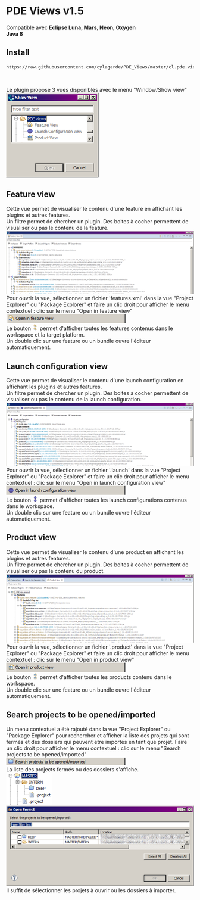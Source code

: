 # PDE Views v1.5
Compatible avec <b>Eclipse Luna, Mars, Neon, Oxygen</b><br>
<b>Java 8</b>

## Install
```
https://raw.githubusercontent.com/cylagarde/PDE_Views/master/cl.pde.views.update_site
```
<br>

Le plugin propose 3 vues disponibles avec le menu "Window/Show view"<br>
<img src="https://github.com/cylagarde/PDE_Views/blob/master/document/show_views.png"/><br>

## Feature view
Cette vue permet de visualiser le contenu d'une feature en affichant les plugins et autres features.<br>
Un filtre permet de chercher un plugin. Des boites à cocher permettent de visualiser ou pas le contenu de la feature.<br>
<img src="https://github.com/cylagarde/PDE_Views/blob/master/document/feature_view.png"/>
Pour ouvrir la vue, sélectionner un fichier 'features.xml' dans la vue "Project Explorer" ou "Package Explorer" et faire un clic droit pour afficher le menu contextuel : clic sur le menu "Open in feature view"<br><img src="https://github.com/cylagarde/PDE_Views/blob/master/document/open_in_feature_view.png"/><br>
Le bouton <img src="https://github.com/cylagarde/PDE_Views/blob/master/document/getAllFeatures.png"/> permet d'afficher toutes les features contenus dans le workspace et la target platform.<br>
Un double clic sur une feature ou un bundle ouvre l'éditeur automatiquement.

## Launch configuration view
Cette vue permet de visualiser le contenu d'une launch configuration en affichant les plugins et autres features.<br>
Un filtre permet de chercher un plugin. Des boites à cocher permettent de visualiser ou pas le contenu de la launch configuration.<br>
<img src="https://github.com/cylagarde/PDE_Views/blob/master/document/launch_configuration_view.png"/>
Pour ouvrir la vue, sélectionner un fichier '.launch' dans la vue "Project Explorer" ou "Package Explorer" et faire un clic droit pour afficher le menu contextuel : clic sur le menu "Open in launch configuration view"<br><img src="https://github.com/cylagarde/PDE_Views/blob/master/document/open_in_launch_configuration_view.png"/><br>
Le bouton <img src="https://github.com/cylagarde/PDE_Views/blob/master/document/getAllLaunchConfigurations.png"/> permet d'afficher toutes les launch configurations contenus dans le workspace.<br>
Un double clic sur une feature ou un bundle ouvre l'éditeur automatiquement.

## Product view
Cette vue permet de visualiser le contenu d'une product en affichant les plugins et autres features.<br>
Un filtre permet de chercher un plugin. Des boites à cocher permettent de visualiser ou pas le contenu du product.<br>
<img src="https://github.com/cylagarde/PDE_Views/blob/master/document/product_view.png"/>
Pour ouvrir la vue, sélectionner un fichier '.product' dans la vue "Project Explorer" ou "Package Explorer" et faire un clic droit pour afficher le menu contextuel : clic sur le menu "Open in product view"<br><img src="https://github.com/cylagarde/PDE_Views/blob/master/document/open_in_product_view.png"/><br>
Le bouton <img src="https://github.com/cylagarde/PDE_Views/blob/master/document/getAllProducts.png"/> permet d'afficher toutes les products contenu dans le workspace.<br>
Un double clic sur une feature ou un bundle ouvre l'éditeur automatiquement.

## Search projects to be opened/imported
Un menu contextuel a été rajouté dans la vue "Project Explorer" ou "Package Explorer" pour rechercher et afficher la liste 
des projets qui sont fermés et des dossiers qui peuvent etre importés en tant que projet.
Faire un clic droit pour afficher le menu contextuel : clic sur le menu "Search projects to be opened/imported"<br>
<img src="https://github.com/cylagarde/PDE_Views/blob/master/document/search_project_to_be_opened.png"/><br>
La liste des projects fermés ou des dossiers s'affiche.<br>
<img src="https://github.com/cylagarde/PDE_Views/blob/master/document/projects_closed_in_workspace.png"/>
<img src="https://github.com/cylagarde/PDE_Views/blob/master/document/search_project_to_be_opened_dialog.png"/><br>
Il suffit de sélectionner les projets à ouvrir ou les dossiers à importer.

